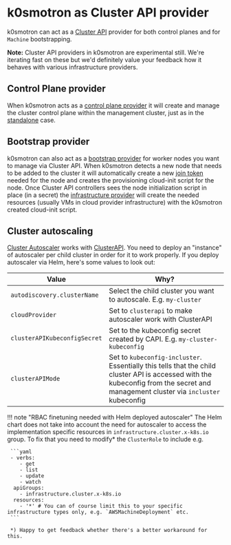 # k0smotron as Cluster API provider

k0smotron can act as a [Cluster API](https://cluster-api.sigs.k8s.io/) provider for both control planes and for `Machine` bootstrapping.

**Note:** Cluster API providers in k0smotron are experimental still. We're iterating fast on these but we'd definitely value your feedback how it behaves with various infrastructure providers.

## Control Plane provider

When k0smotron acts as a [control plane provider](https://cluster-api.sigs.k8s.io/developer/architecture/controllers/control-plane.html) it will create and manage the cluster control plane within the management cluster, just as in the [standalone](cluster.md) case.

## Bootstrap provider

k0smotron can also act as a [bootstrap provider](https://cluster-api.sigs.k8s.io/developer/architecture/controllers/bootstrap.html) for worker nodes you want to manage via Cluster API. When k0smotron detects a new node that needs to be added to the cluster it will automatically create a new [join token]() needed for the node and creates the provisioning cloud-init script for the node. Once Cluster API controllers sees the node initialization script in place (in a secret) the [infrastructure provider](https://cluster-api.sigs.k8s.io/developer/providers/machine-infrastructure.html) will create the needed resources (usually VMs in cloud provider infrastructure) with the k0smotron created cloud-init script.

## Cluster autoscaling

[Cluster Autoscaler](https://github.com/kubernetes/autoscaler) works with [ClusterAPI](https://cluster-api.sigs.k8s.io/tasks/automated-machine-management/autoscaling). You need to deploy an "instance" of autoscaler per child cluster in order for it to work properly. If you deploy autoscaler via Helm, here's some values to look out:

| Value                        | Why?                                                                                                                                                                               |
|------------------------------|------------------------------------------------------------------------------------------------------------------------------------------------------------------------------------|
| `autodiscovery.clusterName`  | Select the child cluster you want to autoscale. E.g. `my-cluster`                                                                                                                  |
| `cloudProvider`              | Set to `clusterapi` to make autoscaler work with ClusterAPI                                                                                                                        |
| `clusterAPIKubeconfigSecret` | Set to the kubeconfig secret created by CAPI. E.g. `my-cluster-kubeconfig`                                                                                                         |
| `clusterAPIMode`             | Set to `kubeconfig-incluster`. Essentially this tells that the child cluster API is accessed with the kubeconfig from the secret and management cluster via `incluster` kubeconfig |

!!! note "RBAC finetuning needed with Helm deployed autoscaler"
     The Helm chart does not take into account the need for autoscaler to access the implementation specific resources in `infrastructure.cluster.x-k8s.io` group. To fix that you need to modify* the `ClusterRole` to include e.g.
     
     ```yaml
     - verbs:
        - get
        - list
        - update
        - watch
      apiGroups:
        - infrastructure.cluster.x-k8s.io
      resources:
        - '*' # You can of course limit this to your specific infrastructure types only, e.g. `AWSMachineDeployment` etc.
     ```

     *) Happy to get feedback whether there's a better workaround for this.
